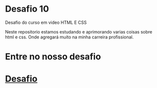 # Desafio 10
 Desafio do curso em video HTML E CSS

Neste repositorio estamos estudando e aprimorando varias coisas sobre html e css.
Onde agregará muito na minha carreira profissional.
<h1>Entre no nosso desafio<h1>
<a href="./Dessafio/GROUPING_TAGS copy.html"> Desafio </a>